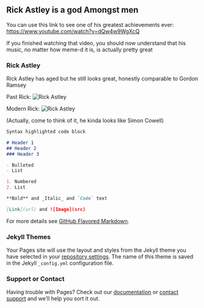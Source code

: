 ## Rick Astley is a god Amongst men

You can use this link to see one of his greatest achievements ever: https://www.youtube.com/watch?v=dQw4w9WgXcQ 

If you finished watching that video, you should now understand that his music, no matter how meme-d it is, is actually pretty great

### Rick Astley
Rick Astley has aged but he still looks great, honestly comparable to Gordon Ramsey

Past Rick:
<img src="https://variety.com/wp-content/uploads/2021/07/Rick-Astley-Never-Gonna-Give-You-Up.png?w=1024" alt="Rick Astley">

Modern Rick:
<img src="https://static.billboard.com/files/2021/07/rick-astley-villa-maria-2020-billboard-1548-1627575428-compressed.jpg" alt="Rick Astley">

(Actually, come to think of it, he kinda looks like Simon Cowell)
```markdown
Syntax highlighted code block

# Header 1
## Header 2
### Header 3

- Bulleted
- List

1. Numbered
2. List

**Bold** and _Italic_ and `Code` text

[Link](url) and ![Image](src)
```

For more details see [GitHub Flavored Markdown](https://guides.github.com/features/mastering-markdown/).

### Jekyll Themes

Your Pages site will use the layout and styles from the Jekyll theme you have selected in your [repository settings](https://github.com/teammate6612/Public-website/settings/pages). The name of this theme is saved in the Jekyll `_config.yml` configuration file.

### Support or Contact

Having trouble with Pages? Check out our [documentation](https://docs.github.com/categories/github-pages-basics/) or [contact support](https://support.github.com/contact) and we’ll help you sort it out.
